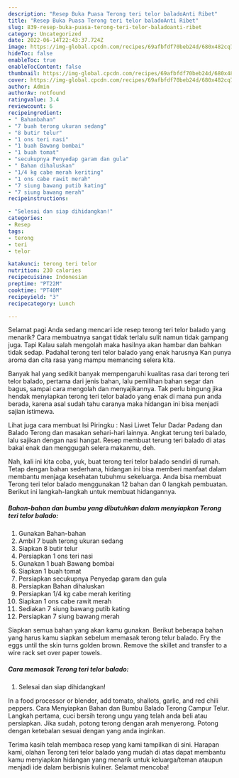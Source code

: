 ```yaml
---
description: "Resep Buka Puasa Terong teri telor baladoAnti Ribet"
title: "Resep Buka Puasa Terong teri telor baladoAnti Ribet"
slug: 839-resep-buka-puasa-terong-teri-telor-baladoanti-ribet
category: Uncategorized
date: 2022-06-14T22:43:37.724Z
image: https://img-global.cpcdn.com/recipes/69afbfdf70beb24d/680x482cq70/terong-teri-telor-balado-foto-resep-utama.jpg
hideToc: false
enableToc: true
enableTocContent: false
thumbnail: https://img-global.cpcdn.com/recipes/69afbfdf70beb24d/680x482cq70/terong-teri-telor-balado-foto-resep-utama.jpg
cover: https://img-global.cpcdn.com/recipes/69afbfdf70beb24d/680x482cq70/terong-teri-telor-balado-foto-resep-utama.jpg
author: Admin
authorAv: notfound
ratingvalue: 3.4
reviewcount: 6
recipeingredient:
- " Bahanbahan"
- "7 buah terong ukuran sedang"
- "8 butir telur"
- "1 ons teri nasi"
- "1 buah Bawang bombai"
- "1 buah tomat"
- "secukupnya Penyedap garam dan gula"
- " Bahan dihaluskan"
- "1/4 kg cabe merah keriting"
- "1 ons cabe rawit merah"
- "7 siung bawang putib kating"
- "7 siung bawang merah"
recipeinstructions:

- "Selesai dan siap dihidangkan!"
categories:
- Resep
tags:
- terong
- teri
- telor

katakunci: terong teri telor 
nutrition: 230 calories
recipecuisine: Indonesian
preptime: "PT22M"
cooktime: "PT40M"
recipeyield: "3"
recipecategory: Lunch

---
```



Selamat pagi Anda sedang mencari ide resep terong teri telor balado yang menarik? Cara membuatnya sangat tidak terlalu sulit namun tidak gampang juga. Tapi Kalau salah mengolah maka hasilnya akan hambar dan bahkan tidak sedap. Padahal terong teri telor balado yang enak harusnya Kan punya aroma dan cita rasa yang mampu memancing selera kita.


Banyak hal yang sedikit banyak mempengaruhi kualitas rasa dari terong teri telor balado, pertama dari jenis bahan, lalu pemilihan bahan segar dan bagus, sampai cara mengolah dan menyajikannya. Tak perlu bingung jika hendak menyiapkan terong teri telor balado yang enak di mana pun anda berada, karena asal sudah tahu caranya maka hidangan ini bisa menjadi sajian istimewa.

Lihat juga cara membuat Isi Piringku : Nasi Liwet Telur Dadar Padang dan Balado Terong dan masakan sehari-hari lainnya. Angkat terung teri balado, lalu sajikan dengan nasi hangat. Resep membuat terung teri balado di atas bakal enak dan menggugah selera makanmu, deh.


Nah, kali ini kita coba, yuk, buat terong teri telor balado sendiri di rumah. Tetap dengan bahan sederhana, hidangan ini bisa memberi manfaat dalam membantu menjaga kesehatan tubuhmu sekeluarga. Anda bisa membuat Terong teri telor balado menggunakan 12 bahan dan 0 langkah pembuatan. Berikut ini langkah-langkah untuk membuat hidangannya.

<!--inarticleads1-->

##### Bahan-bahan dan bumbu yang dibutuhkan dalam menyiapkan Terong teri telor balado:

1. Gunakan  Bahan-bahan
1. Ambil 7 buah terong ukuran sedang
1. Siapkan 8 butir telur
1. Persiapkan 1 ons teri nasi
1. Gunakan 1 buah Bawang bombai
1. Siapkan 1 buah tomat
1. Persiapkan secukupnya Penyedap garam dan gula
1. Persiapkan  Bahan dihaluskan
1. Persiapkan 1/4 kg cabe merah keriting
1. Siapkan 1 ons cabe rawit merah
1. Sediakan 7 siung bawang putib kating
1. Persiapkan 7 siung bawang merah


Siapkan semua bahan yang akan kamu gunakan. Berikut beberapa bahan yang harus kamu siapkan sebelum memasak terong telur balado. Fry the eggs until the skin turns golden brown. Remove the skillet and transfer to a wire rack set over paper towels. 

<!--inarticleads2-->

##### Cara memasak Terong teri telor balado:


1. Selesai dan siap dihidangkan!

In a food processor or blender, add tomato, shallots, garlic, and red chili peppers. Cara Menyiapkan Bahan dan Bumbu Balado Terong Campur Telur. Langkah pertama, cuci bersih terong ungu yang telah anda beli atau persiapkan. Jika sudah, potong terong dengan arah menyerong. Potong dengan ketebalan sesuai dengan yang anda inginkan. 

Terima kasih telah membaca resep yang kami tampilkan di sini. Harapan kami, olahan Terong teri telor balado yang mudah di atas dapat membantu kamu menyiapkan hidangan yang menarik untuk keluarga/teman ataupun menjadi ide dalam berbisnis kuliner. Selamat mencoba!
